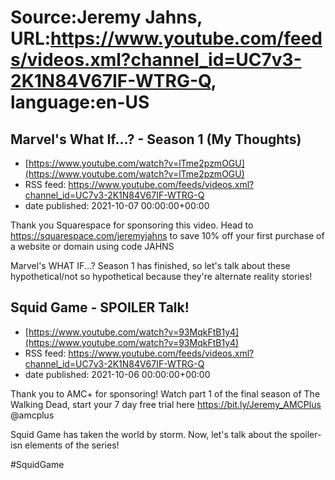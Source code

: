 # Source:Jeremy Jahns, URL:https://www.youtube.com/feeds/videos.xml?channel_id=UC7v3-2K1N84V67IF-WTRG-Q, language:en-US

## Marvel's What If...? - Season 1 (My Thoughts)
 - [https://www.youtube.com/watch?v=lTme2pzmOGU](https://www.youtube.com/watch?v=lTme2pzmOGU)
 - RSS feed: https://www.youtube.com/feeds/videos.xml?channel_id=UC7v3-2K1N84V67IF-WTRG-Q
 - date published: 2021-10-07 00:00:00+00:00

Thank you Squarespace for sponsoring this video. Head to https://squarespace.com/jeremyjahns to save 10% off your first purchase of a website or domain using code JAHNS

Marvel's WHAT IF...? Season 1 has finished, so let's talk about these hypothetical/not so hypothetical because they're alternate reality stories!

## Squid Game - SPOILER Talk!
 - [https://www.youtube.com/watch?v=93MqkFtB1y4](https://www.youtube.com/watch?v=93MqkFtB1y4)
 - RSS feed: https://www.youtube.com/feeds/videos.xml?channel_id=UC7v3-2K1N84V67IF-WTRG-Q
 - date published: 2021-10-06 00:00:00+00:00

Thank you to AMC+ for sponsoring! Watch part 1 of the final season of The Walking Dead, start your 7 day free trial here https://bit.ly/Jeremy_AMCPlus @amcplus

Squid Game has taken the world by storm. Now, let's talk about the spoiler-isn elements of the series!

#SquidGame

